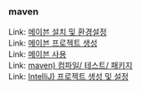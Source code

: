 ### maven

Link: [메이븐 설치 및 환경설정](https://blog.naver.com/dkumylove/223278585627)<br>
Link: [메이븐 프로젝트 생성](https://blog.naver.com/dkumylove/223278617028)<br>
Link: [메이븐 사용](https://blog.naver.com/dkumylove/223278624917)<br>
Link: [maven) 컴파일/ 테스트/ 패키지](https://blog.naver.com/dkumylove/223279406335)<br>
Link: [IntelliJ) 프로젝트 생성 및 설정](https://blog.naver.com/dkumylove/223279425234)<br>
